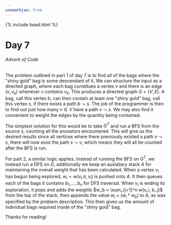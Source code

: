 ```yaml
---
usemathjax: true
---
```

{% include head.html %}

# Day 7
###### Advent of Code

The problem outlined in part 1 of day 7 is to find all of the bags where the
"shiny gold" bag is some descendant of it. We can structure the input as a
directed graph, where each bag constitues a vertex $v$ and there is an edge $(v,
v_k)$ whenever $v$ *contains* $v_k$. This produces a directed graph $G = (V,
E)$. A bag, call this vertex $b$, can then contain at least one "shiny gold"
bag, call this vertex $s$, if there exists a path $b \leadsto s$. The job of the
programmer is then to find out just how many $v \in V$ have a path $v \leadsto
s$. We may also find it convenient to weight the edges by the quantity being
contained.

The simplest solution for this would be to take $G^T$ and run a BFS from the
source $s$, counting all the ancestors encountered. This will give us the
desired results since all vertices where there previously existed a path $v
\leadsto s$, there will now exist the path $s \leadsto v$, which means they will
all be counted after the BFS is run.

For part 2, a similar logic applies. Instead of running the BFS on $G^T$, we
instead run a DFS on $G$, additionally we keep an auxialiary stack $A$ for maintaining the
overall weight that has been calculated. When a vertex $v_i$ has begun being explored,
$w_i = w(v_i.\pi, v_i)$ is pushed onto $A$. It then queues each of the bags it
contains $b_1, \dots, b_n$ for DFS traversal. When $v_i$ is ending its
exploration, it pops and adds the weights $w_b = \sum_{j=1}^n w(v_i, b_j)$ from
the top of the stack, then appends the value $w_i + (w_i * w_b)$ to $A$, as was
specified by the problem description. This then gives us the amount of
individual bags required inside of the "shiny gold" bag.

Thanks for reading!
